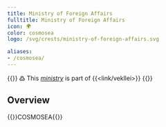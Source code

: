 ```yaml
---
title: Ministry of Foreign Affairs
fulltitle: Ministry of Foreign Affairs
icon: 🌍
color: cosmosea
logo: /svg/crests/ministry-of-foreign-affairs.svg

aliases:
- /cosmosea/
---
```

{{<note>}}
߷ This *[ministry](/ministries/)* is part of {{<link/vekllei>}}
{{</note>}}

## Overview
{{<boxtag teal>}}COSMOSEA{{</boxtag>}}
